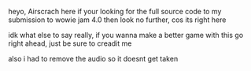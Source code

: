 heyo, Airscrach here
if your looking for the full source code to my submission to wowie jam 4.0 then look no further, cos its right here

idk what else to say really, if you wanna make a better game with this go right ahead, just be sure to creadit me

also i had to remove the audio so it doesnt get taken